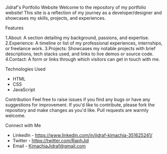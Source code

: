 Jidraf's Portfolio Website
Welcome to the repository of my portfolio website! This site is a reflection of my journey as a developer/designer and showcases my skills, projects, and experiences.

Features

1.About: A section detailing my background, passions, and expertise.
2.Experience: A timeline or list of my professional experiences, internships, or freelance work.
3.Projects: Showcases my notable projects with brief descriptions, tech stacks used, and links to live demos or source code.
4.Contact: A form or links through which visitors can get in touch with me.

Technologies Used
* HTML
* CSS
* JavaScript

Contribution
Feel free to raise issues if you find any bugs or have any suggestions for improvement. If you'd like to contribute, please fork the repository and make changes as you'd like. Pull requests are warmly welcome.

Connect with Me
* LinkedIn - https://www.linkedin.com/in/jidraf-kimachia-351625241/
* Twitter - https://twitter.com/RaphJid
* Email - KimachiaJidraf@gmail.com